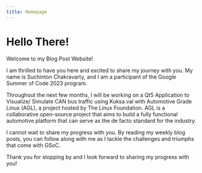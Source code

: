 ```yaml
---
title: Homepage
---
```


# Hello There! 

Welcome to my Blog Post Website!

I am thrilled to have you here and excited to share my journey with you. My name is Suchinton Chakravarty, and I am a participant of the Google Summer of Code 2023 program.

Throughout the next few months, I will be working on a Qt5 Application to Visualize/ Simulate CAN bus traffic using Kuksa.val with Automotive Grade Linux (AGL), a project hosted by The Linux Foundation. AGL is a collaborative open-source project that aims to build a fully functional automotive platform that can serve as the de facto standard for the industry.

I cannot wait to share my progress with you. By reading my weekly blog posts, you can follow along with me as I tackle the challenges and triumphs that come with GSoC.

Thank you for stopping by and I look forward to sharing my progress with you!
